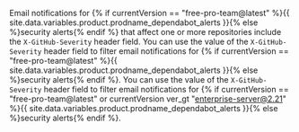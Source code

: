 Email notifications for {% if currentVersion == "free-pro-team@latest" %}{{ site.data.variables.product.prodname_dependabot_alerts }}{% else %}security alerts{% endif %} that affect one or more repositories include the `X-GitHub-Severity`  header field. You can use the value of the `X-GitHub-Severity` header field to filter email notifications for {% if currentVersion == "free-pro-team@latest" %}{{ site.data.variables.product.prodname_dependabot_alerts }}{% else %}security alerts{% endif %}. You can use the value of the `X-GitHub-Severity` header field to filter email notifications for {% if currentVersion == "free-pro-team@latest" or currentVersion ver_gt "enterprise-server@2.21" %}{{ site.data.variables.product.prodname_dependabot_alerts }}{% else %}security alerts{% endif %}.